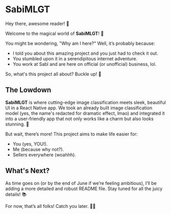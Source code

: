 # SabiMLGT

Hey there, awesome reader! 👋

Welcome to the magical world of **SabiMLGT**! 🎉

You might be wondering, "Why am I here?" Well, it’s probably because:

- I told you about this amazing project and you just had to check it out.
- You stumbled upon it in a serendipitous internet adventure.
- You work at Sabl and are here on official (or unofficial) business, lol.

So, what's this project all about? Buckle up! 🚀

## The Lowdown

**SabiMLGT** is where cutting-edge image classification meets sleek, beautiful UI in a React Native app. We took an already built image classification model (yes, the name's redacted for dramatic effect, lmao) and integrated it into a user-friendly app that not only works like a charm but also looks stunning. 🌟

But wait, there’s more! This project aims to make life easier for:

- You (yes, YOU!).
- Me (because why not?).
- Sellers everywhere (woahhh).

## What's Next?

As time goes on (or by the end of June if we’re feeling ambitious), I’ll be adding a more detailed and robust README file. Stay tuned for all the juicy details! 📚

For now, that’s all folks! Catch you later. 👋✨
